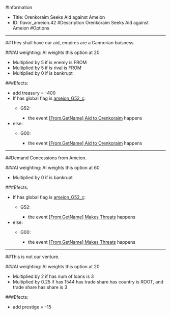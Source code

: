 #Information
 - Title: Orenkoraim Seeks Aid against Ameion
 - ID: flavor_ameion.42
#Description
Orenkoraim Seeks Aid against Ameion
#Options

___
##They shall have our aid, empires are a Cannorian buisness.

###AI weighting:
AI weights this option at 20
 - Multiplied by 5 if is enemy is FROM
 - Multiplied by 5 if is rival is FROM
 - Multiplied by 0 if is bankrupt


###Efects:<ul><li>add treasury = -400</li><li>If has global flag is [ameion_G52_c](../flags/ameion_g52_c.md):</li><ul><li>G52:</li><ul><li>the event [[From.GetName] Aid to Orenkoraim](../events/from_getname_aid_to_orenkoraim.md) happens</li></ul></ul><li>else:</li><ul><li>G00:</li><ul><li>the event [[From.GetName] Aid to Orenkoraim](../events/from_getname_aid_to_orenkoraim.md) happens</li></ul></ul></ul>

___
##Demand Concessions from Ameion.

###AI weighting:
AI weights this option at 60
 - Multiplied by 0 if is bankrupt


###Efects:<ul><li>If has global flag is [ameion_G52_c](../flags/ameion_g52_c.md):</li><ul><li>G52:</li><ul><li>the event [[From.GetName] Makes Threats](../events/from_getname_makes_threats.md) happens</li></ul></ul><li>else:</li><ul><li>G00:</li><ul><li>the event [[From.GetName] Makes Threats](../events/from_getname_makes_threats.md) happens</li></ul></ul></ul>

___
##This is not our venture.

###AI weighting:
AI weights this option at 20
 - Multiplied by 2 if has num of loans is 3
 - Multiplied by 0.25 if has 1544 has trade share has country is ROOT, and trade share has share is 3


###Efects:<ul><li>add prestige = -15</li></ul>
